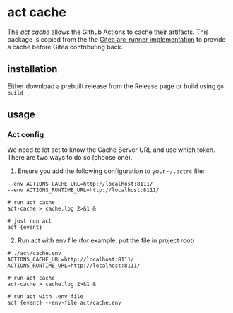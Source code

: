 # act cache

The *act cache* allows the Github Actions to cache their artifacts. This package is copied from the the [Gitea arc-runner implementation](https://gitea.com/gitea/act_runner/src/branch/main/internal/app/artifactcache) to provide a cache before Gitea contributing back.

## installation

Either download a prebuilt release from the Release page or build using `go build .`

## usage

### Act config

We need to let act to know the Cache Server URL and use which token. There are two ways to do so (choose one).

1. Ensure you add the following configuration to your `~/.actrc` file:

```
--env ACTIONS_CACHE_URL=http://localhost:8111/
--env ACTIONS_RUNTIME_URL=http://localhost:8111/

# run act cache
act-cache > cache.log 2>&1 &

# just run act
act {event}
```

2. Run act with env file (for example, put the file in project root)

```
# ./act/cache.env
ACTIONS_CACHE_URL=http://localhost:8111/
ACTIONS_RUNTIME_URL=http://localhost:8111/

# run act cache
act-cache > cache.log 2>&1 &

# run act with .env file
act {event} --env-file act/cache.env
```
